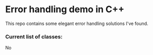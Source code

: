 ﻿# Error handling demo in C++

This repo contains some elegant error handling solutions I've found.

### Current list of classes:

No